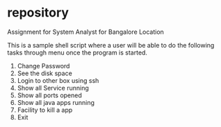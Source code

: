 repository
==========

Assignment for System Analyst for Bangalore Location

This is a sample shell script where a user will be able to do the following tasks through menu once the program is started.

 1. Change Password
 2. See the disk space
 3. Login to other box using ssh
 4. Show all Service running
 5. Show all ports opened
 6. Show all java apps running
 7. Facility to kill a  app
 8. Exit
 
